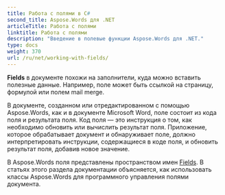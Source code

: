 ```yaml
---
title: Работа с полями в C#
second_title: Aspose.Words для .NET
articleTitle: Работа с полями
linktitle: Работа с полями
description: "Введение в полевые функции Aspose.Words для .NET."
type: docs
weight: 370
url: /ru/net/working-with-fields/
---
```


**Fields** в документе похожи на заполнители, куда можно вставить полезные данные. Например, поле может быть ссылкой на страницу, формулой или полем mail merge.

В документе, созданном или отредактированном с помощью Aspose.Words, как и в документе Microsoft Word, поле состоит из кода поля и результата поля. Код поля — это инструкция о том, как необходимо обновить или вычислить результат поля. Приложение, которое обрабатывает документ и обнаруживает поле, должно интерпретировать инструкции, содержащиеся в коде поля, и обновить результат поля, добавив новое значение.

В Aspose.Words поля представлены пространством имен [Fields](https://reference.aspose.com/words/net/aspose.words.fields/). В статьях этого раздела документации объясняется, как использовать классы Aspose.Words для программного управления полями документа.